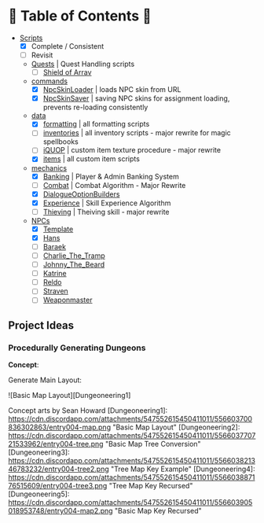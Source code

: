 # :taco: Table of Contents :taco:
- [Scripts](../scripts/)
    - [x] Complete / Consistent
    - [ ] Revisit
    - [Quests](../scripts/Quests) | Quest Handling scripts
        - [ ] [Shield of Arrav](../scripts/NPCs/Shield%20of%20Arrav.dsc)
    - [commands](../scripts/commands)
        - [x] [NpcSkinLoader](../scripts/NPCs/NpcSkinLoader.dsc) | loads NPC skin from URL
        - [x] [NpcSkinSaver](../scripts/NPCs/NpcSkinSaver.dsc) | saving NPC skins for assignment loading, prevents re-loading consistently
    - [data](../scripts/data)
        - [x] [formatting](../scripts/NPCs/formatting.dsc) | all formatting scripts
        - [ ] [inventories](../scripts/NPCs/inventories.dsc) | all inventory scripts - major rewrite for magic spellbooks
        - [ ] [iQUOP](../scripts/NPCs/iQUOP.dsc) | custom item texture procedure - major rewrite
        - [x] [items](../scripts/NPCs/items.dsc) | all custom item scripts
    - [mechanics](../scripts/mechanics)
        - [x] [Banking](../scripts/NPCs/Banking.dsc) | Player & Admin Banking System
        - [ ] [Combat](../scripts/NPCs/Combat.dsc) | Combat Algorithm - Major Rewrite
        - [x] [DialogueOptionBuilders](../scripts/NPCs/DialogueOptionBuilders.dsc)
        - [x] [Experience](../scripts/NPCs/Experience.dsc) | Skill Experience Algorithm
        - [ ] [Thieving](../scripts/NPCs/Thieving.dsc) | Theiving skill - major rewrite
    - [NPCs](../scripts/NPCs)
        - [x] [Template](../scripts/NPCs/!Template.dsc)
        - [x] [Hans](../scripts/NPCs/Hans.dsc)
        - [ ] [Baraek](../scripts/NPCs/Baraek.dsc)
        - [ ] [Charlie_The_Tramp](../scripts/NPCs/Charlie_The_Tramp.dsc)
        - [ ] [Johnny_The_Beard](../scripts/NPCs/Johnny_The_Beard.dsc)
        - [ ] [Katrine](../scripts/NPCs/Katrine.dsc)
        - [ ] [Reldo](../scripts/NPCs/Reldo.dsc)
        - [ ] [Straven](../scripts/NPCs/Straven.dsc)
        - [ ] [Weaponmaster](../scripts/NPCs/Weaponmaster.dsc)

## Project Ideas
### Procedurally Generating Dungeons

**Concept**:

Generate Main Layout:

![Basic Map Layout][Dungeoneering1]


Concept arts by Sean Howard
[Dungeoneering1]: https://cdn.discordapp.com/attachments/547552615450411011/556603700836302863/entry004-map.png "Basic Map Layout"
[Dungeoneering2]: https://cdn.discordapp.com/attachments/547552615450411011/556603770721533962/entry004-tree.png "Basic Map Tree Conversion"
[Dungeoneering3]: https://cdn.discordapp.com/attachments/547552615450411011/556603821346783232/entry004-tree2.png "Tree Map Key Example"
[Dungeoneering4]: https://cdn.discordapp.com/attachments/547552615450411011/556603887176515609/entry004-tree3.png "Tree Map Key Recursed"
[Dungeoneering5]: https://cdn.discordapp.com/attachments/547552615450411011/556603905018953748/entry004-map2.png "Basic Map Key Recursed"